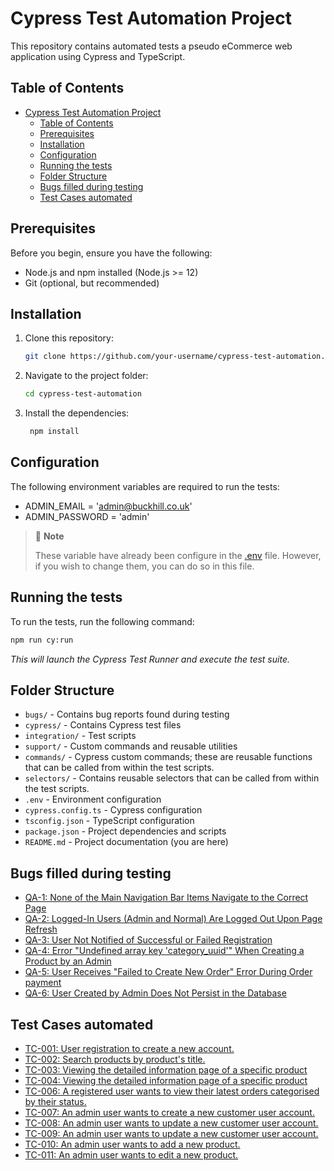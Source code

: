 # Cypress Test Automation Project

This repository contains automated tests a pseudo eCommerce web application using Cypress and TypeScript.

## Table of Contents

- [Cypress Test Automation Project](#cypress-test-automation-project)
  - [Table of Contents](#table-of-contents)
  - [Prerequisites](#prerequisites)
  - [Installation](#installation)
  - [Configuration](#configuration)
  - [Running the tests](#running-the-tests)
  - [Folder Structure](#folder-structure)
  - [Bugs filled during testing](#bugs-filled-during-testing)
  - [Test Cases automated](#test-cases-automated)

## Prerequisites

Before you begin, ensure you have the following:

- Node.js and npm installed (Node.js >= 12)
- Git (optional, but recommended)

## Installation

1. Clone this repository:

   ```bash
   git clone https://github.com/your-username/cypress-test-automation.git
   ```

2. Navigate to the project folder:

   ```bash
   cd cypress-test-automation
   ```

3. Install the dependencies:

   ```bash
    npm install
   ```

## Configuration

The following environment variables are required to run the tests:

- ADMIN_EMAIL = 'admin@buckhill.co.uk'
- ADMIN_PASSWORD = 'admin'

> 💬 **Note**
>
> These variable have already been configure in the [.env](.env) file. However, if you wish to change them, you can do so in this file.

## Running the tests

To run the tests, run the following command:

```bash
npm run cy:run
```

_This will launch the Cypress Test Runner and execute the test suite._

## Folder Structure

- `bugs/` - Contains bug reports found during testing
- `cypress/` - Contains Cypress test files
- `integration/` - Test scripts
- `support/` - Custom commands and reusable utilities
- `commands/` - Cypress custom commands; these are reusable functions that can be called from within the test scripts.
- `selectors/` - Contains reusable selectors that can be called from within the test scripts.
- `.env` - Environment configuration
- `cypress.config.ts` - Cypress configuration
- `tsconfig.json` - TypeScript configuration
- `package.json` - Project dependencies and scripts
- `README.md` - Project documentation (you are here)

## Bugs filled during testing

- [QA-1: None of the Main Navigation Bar Items Navigate to the Correct Page](bugs/qa-1.md)
- [QA-2: Logged-In Users (Admin and Normal) Are Logged Out Upon Page Refresh](bugs/qa-2.md)
- [QA-3: User Not Notified of Successful or Failed Registration](bugs/qa-3.md)
- [QA-4: Error "Undefined array key 'category_uuid'" When Creating a Product by an Admin](bugs/qa-4.md)
- [QA-5: User Receives "Failed to Create New Order" Error During Order payment](bugs/qa-5.md)
- [QA-6: User Created by Admin Does Not Persist in the Database](bugs/qa-6.md)

## Test Cases automated

- [TC-001: User registration to create a new account.](https://github.com/amosnjoroge/buckhill-qa-automation-eng-task/issues/3)
- [TC-002: Search products by product's title.](https://github.com/amosnjoroge/buckhill-qa-automation-eng-task/issues/9)
- [TC-003: Viewing the detailed information page of a specific product](https://github.com/amosnjoroge/buckhill-qa-automation-eng-task/issues/10)
- [TC-004: Viewing the detailed information page of a specific product](https://github.com/amosnjoroge/buckhill-qa-automation-eng-task/issues/12)
- [TC-006: A registered user wants to view their latest orders categorised by their status.](https://github.com/amosnjoroge/buckhill-qa-automation-eng-task/issues/17)
- [TC-007: An admin user wants to create a new customer user account.](https://github.com/amosnjoroge/buckhill-qa-automation-eng-task/issues/19)
- [TC-008: An admin user wants to update a new customer user account.](https://github.com/amosnjoroge/buckhill-qa-automation-eng-task/issues/20)
- [TC-009: An admin user wants to update a new customer user account.](https://github.com/amosnjoroge/buckhill-qa-automation-eng-task/issues/21)
- [TC-010: An admin user wants to add a new product.](https://github.com/amosnjoroge/buckhill-qa-automation-eng-task/issues/25)
- [TC-011: An admin user wants to edit a new product.](https://github.com/amosnjoroge/buckhill-qa-automation-eng-task/issues/26)
